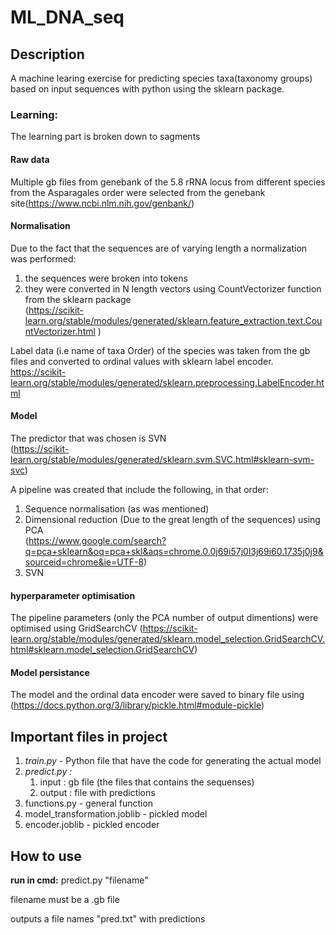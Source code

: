 # ML_DNA_seq

## Description
A machine learing exercise for predicting species taxa(taxonomy groups) based on input sequences 
with python using the sklearn package. 
 
### Learning:
The learning part is broken down to sagments

#### Raw data
Multiple gb files from genebank of the 5.8 rRNA locus from different species
from the Asparagales order were selected from the genebank site(https://www.ncbi.nlm.nih.gov/genbank/)

#### Normalisation

Due to the fact that the sequences are of varying length a normalization was performed:

1. the sequences were broken into tokens 
2. they were converted in N length vectors using CountVectorizer function from the 
sklearn package  
(https://scikit-learn.org/stable/modules/generated/sklearn.feature_extraction.text.CountVectorizer.html
)

Label data (i.e name of taxa Order) of the species was taken from the gb files and converted to ordinal values
with sklearn label encoder. 
https://scikit-learn.org/stable/modules/generated/sklearn.preprocessing.LabelEncoder.html

#### Model 


The predictor that was chosen is SVN  
(https://scikit-learn.org/stable/modules/generated/sklearn.svm.SVC.html#sklearn-svm-svc)

A pipeline was created that include the following, in that order:
1. Sequence normalisation (as was mentioned)
2. Dimensional reduction (Due to the great length of the sequences) using PCA  
(https://www.google.com/search?q=pca+sklearn&oq=pca+skl&aqs=chrome.0.0j69i57j0l3j69i60.1735j0j9&sourceid=chrome&ie=UTF-8)
3. SVN

#### hyperparameter optimisation 
The pipeline parameters (only the PCA number of output dimentions) were optimised using GridSearchCV 
(https://scikit-learn.org/stable/modules/generated/sklearn.model_selection.GridSearchCV.html#sklearn.model_selection.GridSearchCV)	


#### Model persistance 
The model and the ordinal data encoder were saved to binary file using   
(https://docs.python.org/3/library/pickle.html#module-pickle)



## Important files in project

1. *train.py* - Python file that have the code for generating the actual model
2. *predict.py :*
   1. input : gb file (the files that contains the sequenses)
   2. output : file with predictions
3. functions.py - general function
4. model_transformation.joblib - pickled model
5. encoder.joblib - pickled encoder


## How to use
**run in cmd:** predict.py "filename" 

filename must be a .gb file 

outputs a file names "pred.txt" with predictions















